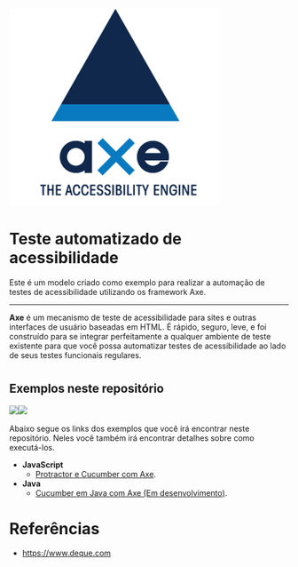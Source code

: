 ![Axe Logo](imgs/axELogo.png)

# Teste automatizado de acessibilidade

Este é um modelo criado como exemplo para realizar a automação de testes de acessibilidade utilizando os framework Axe.

___

**Axe** é um mecanismo de teste de acessibilidade para sites e outras interfaces de usuário baseadas em HTML. É rápido, seguro, leve, e foi construído para se integrar perfeitamente a qualquer ambiente de teste existente para que você possa automatizar testes de acessibilidade ao lado de seus testes funcionais regulares.

#
## Exemplos neste repositório
<img src="https://img.shields.io/badge/java-%23ED8B00.svg?&style=for-the-badge&logo=java&logoColor=white"/>[<img src="https://img.shields.io/badge/javascript%20-%23323330.svg?&style=for-the-badge&logo=javascript&logoColor=%23F7DF1E"/>](Protractor_AxeWebdriver)

Abaixo segue os links dos exemplos que você irá encontrar neste repositório.
Neles você também irá encontrar detalhes sobre como executá-los.

- **JavaScript**
   * [Protractor e Cucumber com Axe](Protractor_AxeWebdriver).
- **Java** 
   * [Cucumber em Java com Axe (Em desenvolvimento)]().



# Referências
- https://www.deque.com